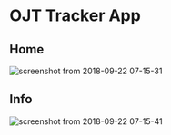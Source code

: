 # OJT Tracker App

## Home
![screenshot from 2018-09-22 07-15-31](https://user-images.githubusercontent.com/21971681/45909911-9b225f80-be37-11e8-85b9-bf549ee026f1.png)
## Info
![screenshot from 2018-09-22 07-15-41](https://user-images.githubusercontent.com/21971681/45909912-9e1d5000-be37-11e8-9d57-6c370348cfdd.png)
